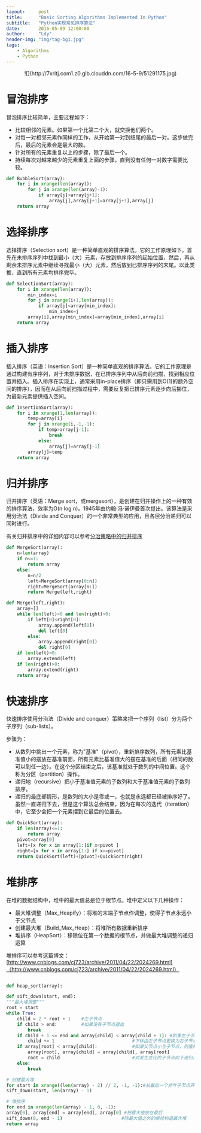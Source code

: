 ```yaml
---
layout:     post
title:      "Basic Sorting Algorithms Implemented In Python"
subtitle:   "Python实现常见排序算法"
date:       2016-05-09 12:00:00
author:     "Ldy"
header-img: "img/tag-bg1.jpg"
tags:
    - Algorithms
    - Python
---
```


<center>
![](http://7xritj.com1.z0.glb.clouddn.com/16-5-9/51291175.jpg)
</center>
<!--more-->

# 冒泡排序

冒泡排序比较简单，主要过程如下：
- 比较相邻的元素。如果第一个比第二个大，就交换他们两个。
- 对每一对相邻元素作同样的工作，从开始第一对到结尾的最后一对。这步做完后，最后的元素会是最大的数。
- 针对所有的元素重复以上的步骤，除了最后一个。
- 持续每次对越来越少的元素重复上面的步骤，直到没有任何一对数字需要比较。

```python
def BubbleSort(array):
    for i in xrange(len(array)):
        for j in xrange(len(array)-1):
            if array[j]>array[j+1]:
                array[j],array[j+1]=array[j+1],array[j]
    return array
```

# 选择排序

选择排序（Selection sort）是一种简单直观的排序算法。它的工作原理如下。首先在未排序序列中找到最小（大）元素，存放到排序序列的起始位置，然后，再从剩余未排序元素中继续寻找最小（大）元素，然后放到已排序序列的末尾。以此类推，直到所有元素均排序完毕。

```python
def SelectionSort(array):
    for i in xrange(len(array)):
        min_index=i
        for j in xrange(i+1,len(array)):
            if array[j]<array[min_index]:
                min_index=j
        array[i],array[min_index]=array[min_index],array[i]
    return array
```

# 插入排序

插入排序（英语：Insertion Sort）是一种简单直观的排序算法。它的工作原理是通过构建有序序列，对于未排序数据，在已排序序列中从后向前扫描，找到相应位置并插入。插入排序在实现上，通常采用in-place排序（即只需用到O(1)的额外空间的排序），因而在从后向前扫描过程中，需要反复把已排序元素逐步向后挪位，为最新元素提供插入空间。

```python
def InsertionSort(array):
    for i in xrange(1,len(array)):
        temp=array[i]
        for j in xrange(i,-1,-1):
            if temp>array[j-1]:
                break
            else:
                array[j]=array[j-1]
        array[j]=temp
    return array
```

# 归并排序

归并排序（英语：Merge sort，或mergesort），是创建在归并操作上的一种有效的排序算法，效率为O(n log n)。1945年由约翰·冯·诺伊曼首次提出。该算法是采用分治法（Divide and Conquer）的一个非常典型的应用，且各层分治递归可以同时进行。

有关归并排序中的详细内容可以参考[分治策略中的归并排序](http://buptldy.github.io/2016/01/06/2016-01-06-%E5%88%86%E6%B2%BB%E7%AD%96%E7%95%A5[Divide%20and%20Conquer]/)

```python
def MergeSort(array):
    n=len(array)
    if n<=1:
        return array
    else:
        n=n/2
        left=MergeSort(array[0:n])
        right=MergeSort(array[n:])
        return Merge(left,right)

def Merge(left,right):
    array=[]
    while len(left)>0 and len(right)>0:
        if left[0]<right[0]:
            array.append(left[0])
            del left[0]
        else:
            array.append(right[0])
            del right[0]
    if len(left)>0:
        array.extend(left)
    if len(right)>0:
        array.extend(right)
    return array
```


# 快速排序

快速排序使用分治法（Divide and conquer）策略来把一个序列（list）分为两个子序列（sub-lists）。

步骤为：
- 从数列中挑出一个元素，称为"基准"（pivot），重新排序数列，所有元素比基准值小的摆放在基准前面，所有元素比基准值大的摆在基准的后面（相同的数可以到任一边）。在这个分区结束之后，该基准就处于数列的中间位置。这个称为分区（partition）操作。
- 递归地（recursive）把小于基准值元素的子数列和大于基准值元素的子数列排序。
- 递归的最底部情形，是数列的大小是零或一，也就是永远都已经被排序好了。虽然一直递归下去，但是这个算法总会结束，因为在每次的迭代（iteration）中，它至少会把一个元素摆到它最后的位置去。

```python
def QuickSort(array):
    if len(array)<=1:
        return array
    pivot=array[0]
    left=[x for x in array[1:]if x<pivot ]
    right=[x for x in array[1:] if x>=pivot]
    return QuickSort(left)+[pivot]+QuickSort(right)

```

# 堆排序

在堆的数据结构中，堆中的最大值总是位于根节点。堆中定义以下几种操作：

- 最大堆调整（Max_Heapify）：将堆的末端子节点作调整，使得子节点永远小于父节点
- 创建最大堆（Build_Max_Heap）：将堆所有数据重新排序
- 堆排序（HeapSort）：移除位在第一个数据的根节点，并做最大堆调整的递归运算

堆排序可以参考这篇博文：[http://www.cnblogs.com/cj723/archive/2011/04/22/2024269.html]（http://www.cnblogs.com/cj723/archive/2011/04/22/2024269.html）

```python

def heap_sort(array):

def sift_down(start, end):
"""最大堆调整"""
root = start
while True:
    child = 2 * root + 1    #左子节点
    if child > end:         #如果没有子节点退出
        break
    if child + 1 <= end and array[child] < array[child + 1]: #如果左子节点值小于右子节点
        child += 1                             #下标由左子节点更换为右子节点
    if array[root] < array[child]:             #如果父节点小与子节点，则值相互交换
        array[root], array[child] = array[child], array[root]
        root = child                           #对发生变化的子节点向下递归，重复上述过程
    else:
        break

# 创建最大堆
for start in xrange((len(array) - 2) // 2, -1, -1):#从最后一个非叶子节点开始构造最大堆
sift_down(start, len(array) - 1)

# 堆排序
for end in xrange(len(array) - 1, 0, -1):
array[0], array[end] = array[end], array[0] #把最大值放在最后
sift_down(0, end - 1)                      #除最大值之外的继续构造最大堆
return array
```
